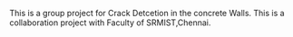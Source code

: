 This is a group project for Crack Detcetion in the concrete Walls. 
This is a collaboration project with Faculty of SRMIST,Chennai.
